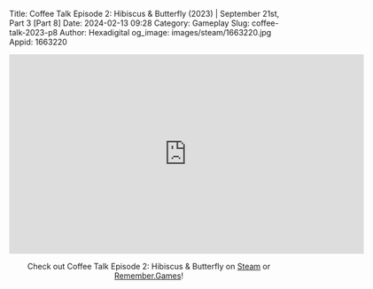 Title: Coffee Talk Episode 2: Hibiscus & Butterfly (2023) | September 21st, Part 3 [Part 8]
Date: 2024-02-13 09:28
Category: Gameplay
Slug: coffee-talk-2023-p8
Author: Hexadigital
og_image: images/steam/1663220.jpg
Appid: 1663220

<center><iframe src="https://www.youtube.com/embed/YPRXHPeL-6k?feature=oembed" allow="accelerometer; autoplay; encrypted-media; gyroscope; picture-in-picture" width="640" height="360" frameborder="0"></iframe>

Check out Coffee Talk Episode 2: Hibiscus & Butterfly on [Steam](https://store.steampowered.com/app/1663220/?curator_clanid=34633900) or [Remember.Games](https://remember.games/game/8083/coffee-talk-episode-2-hibiscus-butterfly/)!</center>
